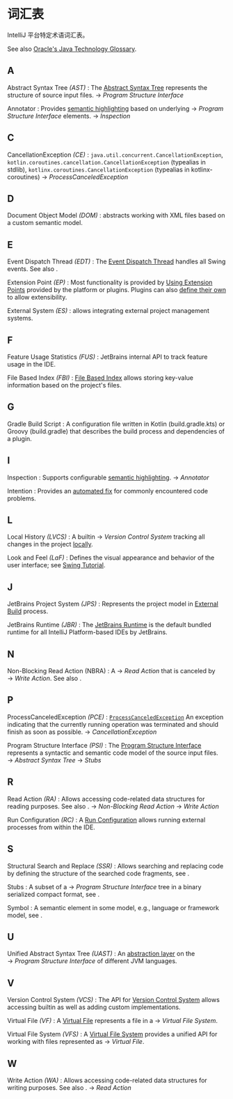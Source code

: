<!-- Copyright 2000-2023 JetBrains s.r.o. and contributors. Use of this source code is governed by the Apache 2.0 license. -->

# 词汇表

<link-summary>IntelliJ 平台特定术语词汇表。</link-summary>

See also [Oracle's Java Technology Glossary](https://www.oracle.com/java/technologies/glossary.html).

## A

Abstract Syntax Tree _(AST)_
: The [Abstract Syntax Tree](implementing_parser_and_psi.md) represents the structure of source input files.
&rarr;&nbsp;_Program Structure Interface_

Annotator
: Provides [semantic highlighting](syntax_highlighting_and_error_highlighting.md) based on underlying &rarr;&nbsp;_Program Structure Interface_ elements.
&rarr;&nbsp;_Inspection_

## C

CancellationException _(CE)_
: `java.util.concurrent.CancellationException`, `kotlin.coroutines.cancellation.CancellationException` (typealias in stdlib), `kotlinx.coroutines.CancellationException` (typealias in kotlinx-coroutines)
&rarr;&nbsp;_ProcessCanceledException_

## D

Document Object Model _(DOM)_
: [](xml_dom_api.md) abstracts working with XML files based on a custom semantic model.

## E

Event Dispatch Thread _(EDT)_
: The [Event Dispatch Thread](https://docs.oracle.com/javase/tutorial/uiswing/concurrency/dispatch.html) handles all Swing events. See also [](general_threading_rules.md).

Extension Point _(EP)_
: Most functionality is provided by [Using Extension Points](plugin_extensions.md) provided by the platform or plugins. Plugins can also [define their own](plugin_extension_points.md) to allow extensibility.

External System _(ES)_
: [](external_system_integration.md) allows integrating external project management systems.

## F

Feature Usage Statistics _(FUS)_
: JetBrains internal API to track feature usage in the IDE.

File Based Index _(FBI)_
: [File Based Index](file_based_indexes.md) allows storing key-value information based on the project's files.

## G
Gradle Build Script
: A configuration file written in Kotlin (<path>build.gradle.kts</path>) or Groovy (<path>build.gradle</path>) that describes the build process and dependencies of a plugin.

## I

Inspection
: Supports configurable [semantic highlighting](code_inspections_and_intentions.md).
&rarr;&nbsp;_Annotator_

Intention
: Provides an [automated fix](code_inspections_and_intentions.md) for commonly encountered code problems.

## L

Local History _(LVCS)_
: A builtin &rarr;&nbsp;_Version Control System_ tracking all changes in the project [locally](https://www.jetbrains.com/help/idea/local-history.html).

Look and Feel _(LaF)_
: Defines the visual appearance and behavior of the user interface; see [Swing Tutorial](https://docs.oracle.com/javase/tutorial/uiswing/lookandfeel/index.html).

## J

JetBrains Project System _(JPS)_
: Represents the project model in [External Build](external_builder_api.md#accessing-project-model-and-configuration-from-external-build) process.

JetBrains Runtime _(JBR)_
: The [JetBrains Runtime](ide_development_instance.md#using-a-jetbrains-runtime-for-the-development-instance) is the default bundled runtime for all IntelliJ Platform-based IDEs by JetBrains.

## N

Non-Blocking Read Action (NBRA)
: A &rarr;&nbsp;_Read Action_ that is canceled by &rarr;&nbsp;_Write Action_. See also [](general_threading_rules.md#read-action-cancellability).

## P

ProcessCanceledException _(PCE)_
: [`ProcessCanceledException`](%gh-ic%/platform/util/base/src/com/intellij/openapi/progress/ProcessCanceledException.java) An exception indicating that the currently running operation was terminated and should finish as soon as possible.
&rarr;&nbsp;_CancellationException_

Program Structure Interface _(PSI)_
: The [Program Structure Interface](psi.md) represents a syntactic and semantic code model of the source input files. &rarr;&nbsp;_Abstract Syntax Tree_ &rarr;&nbsp;_Stubs_

## R

Read Action _(RA)_
: Allows accessing code-related data structures for reading purposes. See also [](general_threading_rules.md).
&rarr;&nbsp;_Non-Blocking Read Action_ &rarr;&nbsp;_Write Action_

Run Configuration _(RC)_
: A [Run Configuration](run_configurations.md) allows running external processes from within the IDE.

## S

Structural Search and Replace _(SSR)_
: Allows searching and replacing code by defining the structure of the searched code fragments, see [](plugin_alternatives.md#structural-search-and-replace-inspections).

Stubs
: A subset of a &rarr;&nbsp;_Program Structure Interface_ tree in a binary serialized compact format, see [](stub_indexes.md).

Symbol
: A semantic element in some model, e.g., language or framework model, see [](symbols.md).

## U

Unified Abstract Syntax Tree _(UAST)_
: An [abstraction layer](uast.md) on the &rarr;&nbsp;_Program Structure Interface_ of different JVM languages.

## V

Version Control System _(VCS)_
: The API for [Version Control System](vcs_integration_for_plugins.md) allows accessing builtin as well as adding custom implementations.

Virtual File _(VF)_
: A [Virtual File](virtual_file.md) represents a file in a &rarr;&nbsp;_Virtual File System_.

Virtual File System _(VFS)_
: A [Virtual File System](virtual_file_system.md) provides a unified API for working with files represented as &rarr;&nbsp;_Virtual File_.

## W

Write Action _(WA)_
: Allows accessing code-related data structures for writing purposes. See also [](general_threading_rules.md).
&rarr;&nbsp;_Read Action_

<include from="snippets.md" element-id="missingContent"/>

